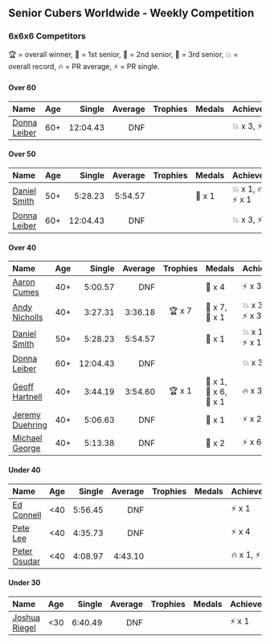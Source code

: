 ## Senior Cubers Worldwide - Weekly Competition
### 6x6x6 Competitors

🏆 = overall winner, 🥇 = 1st senior, 🥈 = 2nd senior, 🥉 = 3rd senior, 💥 = overall record, 🔥 = PR average, ⚡ = PR single.

#### Over 60

| Name | Age | Single | Average | Trophies | Medals | Achievements |
| :-- | :--: | --: | --: | :--: | :-- | :-- |
| [Donna Leiber](../../persons/donna_leiber/666.md) | 60+ | 12:04.43 | DNF |  |  | <span style="white-space: nowrap">💥 x 3</span>, <span style="white-space: nowrap">⚡ x 3</span> |

#### Over 50

| Name | Age | Single | Average | Trophies | Medals | Achievements |
| :-- | :--: | --: | --: | :--: | :-- | :-- |
| [Daniel Smith](../../persons/daniel_smith/666.md) | 50+ | 5:28.23 | 5:54.57 |  | <span style="white-space: nowrap">🥈 x 1</span> | <span style="white-space: nowrap">💥 x 1</span>, <span style="white-space: nowrap">🔥 x 1</span>, <span style="white-space: nowrap">⚡ x 1</span> |
| [Donna Leiber](../../persons/donna_leiber/666.md) | 60+ | 12:04.43 | DNF |  |  | <span style="white-space: nowrap">💥 x 3</span>, <span style="white-space: nowrap">⚡ x 3</span> |

#### Over 40

| Name | Age | Single | Average | Trophies | Medals | Achievements |
| :-- | :--: | --: | --: | :--: | :-- | :-- |
| [Aaron Cumes](../../persons/aaron_cumes/666.md) | 40+ | 5:00.57 | DNF |  | <span style="white-space: nowrap">🥉 x 4</span> | <span style="white-space: nowrap">⚡ x 3</span> |
| [Andy Nicholls](../../persons/andy_nicholls/666.md) | 40+ | 3:27.31 | 3:36.18 | <span style="white-space: nowrap">🏆 x 7</span> | <span style="white-space: nowrap">🥇 x 7</span>, <span style="white-space: nowrap">🥈 x 1</span> | <span style="white-space: nowrap">💥 x 3</span>, <span style="white-space: nowrap">🔥 x 1</span>, <span style="white-space: nowrap">⚡ x 3</span> |
| [Daniel Smith](../../persons/daniel_smith/666.md) | 50+ | 5:28.23 | 5:54.57 |  | <span style="white-space: nowrap">🥈 x 1</span> | <span style="white-space: nowrap">💥 x 1</span>, <span style="white-space: nowrap">🔥 x 1</span>, <span style="white-space: nowrap">⚡ x 1</span> |
| [Donna Leiber](../../persons/donna_leiber/666.md) | 60+ | 12:04.43 | DNF |  |  | <span style="white-space: nowrap">💥 x 3</span>, <span style="white-space: nowrap">⚡ x 3</span> |
| [Geoff Hartnell](../../persons/geoff_hartnell/666.md) | 40+ | 3:44.19 | 3:54.60 | <span style="white-space: nowrap">🏆 x 1</span> | <span style="white-space: nowrap">🥇 x 1</span>, <span style="white-space: nowrap">🥈 x 6</span>, <span style="white-space: nowrap">🥉 x 1</span> | <span style="white-space: nowrap">🔥 x 3</span>, <span style="white-space: nowrap">⚡ x 2</span> |
| [Jeremy Duehring](../../persons/jeremy_duehring/666.md) | 40+ | 5:06.63 | DNF |  | <span style="white-space: nowrap">🥉 x 1</span> | <span style="white-space: nowrap">⚡ x 2</span> |
| [Michael George](../../persons/michael_george/666.md) | 40+ | 5:13.38 | DNF |  | <span style="white-space: nowrap">🥉 x 2</span> | <span style="white-space: nowrap">⚡ x 6</span> |

#### Under 40

| Name | Age | Single | Average | Trophies | Medals | Achievements |
| :-- | :--: | --: | --: | :--: | :-- | :-- |
| [Ed Connell](../../persons/ed_connell/666.md) | <40 | 5:56.45 | DNF |  |  | <span style="white-space: nowrap">⚡ x 1</span> |
| [Pete Lee](../../persons/pete_lee/666.md) | <40 | 4:35.73 | DNF |  |  | <span style="white-space: nowrap">⚡ x 4</span> |
| [Peter Osudar](../../persons/peter_osudar/666.md) | <40 | 4:08.97 | 4:43.10 |  |  | <span style="white-space: nowrap">🔥 x 1</span>, <span style="white-space: nowrap">⚡ x 1</span> |

#### Under 30

| Name | Age | Single | Average | Trophies | Medals | Achievements |
| :-- | :--: | --: | --: | :--: | :-- | :-- |
| [Joshua Riegel](../../persons/joshua_riegel/666.md) | <30 | 6:40.49 | DNF |  |  | <span style="white-space: nowrap">⚡ x 1</span> |


<!-- Global site tag (gtag.js) - Google Analytics -->
<script async src="https://www.googletagmanager.com/gtag/js?id=UA-86348435-3"></script>
<script>window.dataLayer = window.dataLayer || []; function gtag() {dataLayer.push(arguments);} gtag('js', new Date()); gtag('config', 'UA-86348435-3');</script>
